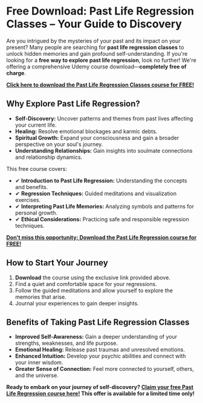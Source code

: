 # Free Download: Past Life Regression Classes – Your Guide to Discovery

Are you intrigued by the mysteries of your past and its impact on your present? Many people are searching for **past life regression classes** to unlock hidden memories and gain profound self-understanding. If you're looking for a **free way to explore past life regression**, look no further! We're offering a comprehensive Udemy course download—**completely free of charge**.

[**Click here to download the Past Life Regression Classes course for FREE!**](https://udemywork.com/past-life-regression-classes)

## Why Explore Past Life Regression?

*   **Self-Discovery:** Uncover patterns and themes from past lives affecting your current life.
*   **Healing:** Resolve emotional blockages and karmic debts.
*   **Spiritual Growth:** Expand your consciousness and gain a broader perspective on your soul's journey.
*   **Understanding Relationships:** Gain insights into soulmate connections and relationship dynamics.

This free course covers:

*   ✔ **Introduction to Past Life Regression:** Understanding the concepts and benefits.
*   ✔ **Regression Techniques:** Guided meditations and visualization exercises.
*   ✔ **Interpreting Past Life Memories:** Analyzing symbols and patterns for personal growth.
*   ✔ **Ethical Considerations:** Practicing safe and responsible regression techniques.

[**Don't miss this opportunity: Download the Past Life Regression course for FREE!**](https://udemywork.com/past-life-regression-classes)

## How to Start Your Journey

1.  **Download** the course using the exclusive link provided above.
2.  Find a quiet and comfortable space for your regressions.
3.  Follow the guided meditations and allow yourself to explore the memories that arise.
4.  Journal your experiences to gain deeper insights.

## Benefits of Taking Past Life Regression Classes

*   **Improved Self-Awareness:** Gain a deeper understanding of your strengths, weaknesses, and life purpose.
*   **Emotional Healing:** Release past traumas and unresolved emotions.
*   **Enhanced Intuition:** Develop your psychic abilities and connect with your inner wisdom.
*   **Greater Sense of Connection:** Feel more connected to yourself, others, and the universe.

**Ready to embark on your journey of self-discovery? [Claim your free Past Life Regression course here!](https://udemywork.com/past-life-regression-classes) This offer is available for a limited time only!**
